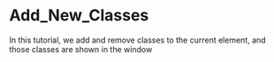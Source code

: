 # Add_New_Classes
In this tutorial, we add and remove classes to the current element, and those classes are shown in the window
